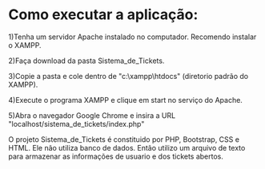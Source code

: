 # Como executar a aplicação:

1)Tenha um servidor Apache instalado no computador. Recomendo instalar o XAMPP.

2)Faça download da pasta Sistema_de_Tickets.

3)Copie a pasta e cole dentro de "c:\xampp\htdocs" (diretorio padrão do XAMPP).

4)Execute o programa XAMPP e clique em start no serviço do Apache.

5)Abra o navegador Google Chrome e insira a URL "localhost/sistema_de_tickets/index.php"


O projeto Sistema_de_Tickets é constituido por PHP, Bootstrap, CSS e HTML.
Ele não utiliza banco de dados. Então utilizo um arquivo de texto para armazenar as informações de usuario e dos tickets abertos.

